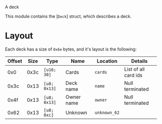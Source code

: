 A deck

This module contains the [`Deck`] struct, which describes a deck.

# Layout
Each deck has a size of `0x6e` bytes, and it's layout is the following:

| Offset | Size | Type         | Name       | Location     | Details              |
| ------ | ---- | ------------ | ---------- | ------------ | -------------------- |
| 0x0    | 0x3c | `[u16; 30]`  | Cards      | `cards`      | List of all card ids |
| 0x3c   | 0x13 | `[u8; 0x13]` | Deck name  | `name`       | Null terminated      |
| 0x4f   | 0x13 | `[u8; 0x13]` | Owner name | `owner`      | Null terminated      |
| 0x62   | 0x13 | `[u8; 0xc]`  | Unknown    | `unknown_62` |                      |
